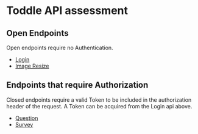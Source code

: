 # Toddle API assessment

## Open Endpoints

Open endpoints require no Authentication.

- [Login](login.md)
- [Image Resize](image.md)

## Endpoints that require Authorization

Closed endpoints require a valid Token to be included in the authorization header of the
request. A Token can be acquired from the Login api above.

- [Question](question.md)
- [Survey](survey.md)
